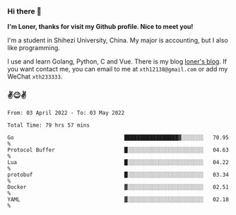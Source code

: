 ### Hi there 👋️

**I'm Loner, thanks for visit my Github profile. Nice to meet you!**

I'm a student in Shihezi University, China. My major is accounting, but I also like programming.

I use and learn Golang, Python, C and Vue. There is my blog [loner's blog](https://www.loner1024.top).  If you want contact me, you can email to me at `xth12138@gmail.com` or add my WeChat `xth233333`.

### ✌️😉✌️

<!--START_SECTION:waka-->

```text
From: 03 April 2022 - To: 03 May 2022

Total Time: 79 hrs 57 mins

Go                                   █████████████████▓░░░░░░░   70.95 %
Protocol Buffer                      █░░░░░░░░░░░░░░░░░░░░░░░░   04.63 %
Lua                                  █░░░░░░░░░░░░░░░░░░░░░░░░   04.22 %
protobuf                             █░░░░░░░░░░░░░░░░░░░░░░░░   03.34 %
Docker                               ▓░░░░░░░░░░░░░░░░░░░░░░░░   02.51 %
YAML                                 ▓░░░░░░░░░░░░░░░░░░░░░░░░   02.18 %
```

<!--END_SECTION:waka-->



